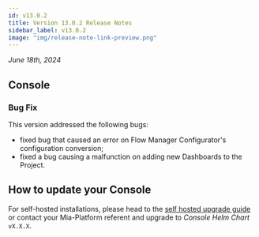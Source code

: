 ```yaml
---
id: v13.0.2
title: Version 13.0.2 Release Notes
sidebar_label: v13.0.2
image: "img/release-note-link-preview.png"
---
```


_June 18th, 2024_

## Console

### Bug Fix

This version addressed the following bugs:

* fixed bug that caused an error on Flow Manager Configurator's configuration conversion;
* fixed a bug causing a malfunction on adding new Dashboards to the Project.

## How to update your Console

For self-hosted installations, please head to the [self hosted upgrade guide](/infrastructure/self-hosted/installation-chart/100_how-to-upgrade.md) or contact your Mia-Platform referent and upgrade to _Console Helm Chart_ `vX.X.X`.
